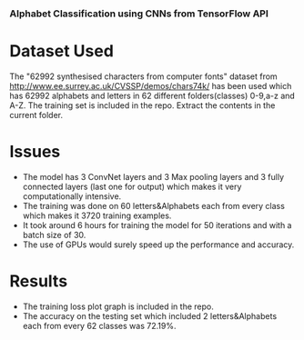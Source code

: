 ### Alphabet Classification using CNNs from TensorFlow API

# Dataset Used 

The "62992 synthesised characters from computer fonts" dataset from http://www.ee.surrey.ac.uk/CVSSP/demos/chars74k/ has been used which has 62992 alphabets and letters in 62 different folders(classes) 0-9,a-z and A-Z. The training set is included in the repo. Extract the contents in the current folder.

# Issues

* The model has 3 ConvNet layers and 3 Max pooling layers and 3 fully connected layers (last one for output) which makes it very computationally intensive.
* The training was done on 60 letters&Alphabets each from every class which makes it 3720 training examples.
* It took around 6 hours for training the model for 50 iterations and with a batch size of 30.
* The use of GPUs would surely speed up the performance and accuracy.

# Results

* The training loss plot graph is included in the repo.
* The accuracy on the testing set which included 2 letters&Alphabets each from every 62 classes was 72.19%.
